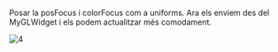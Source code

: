 Posar la posFocus i colorFocus com a uniforms. Ara els enviem des del MyGLWidget i els podem actualitzar més comodament.

![4](https://github.com/ArnauCS03/IDI-FIB/assets/95536223/304512a9-a43a-47d3-ab0c-1cbd3fa973b5)
